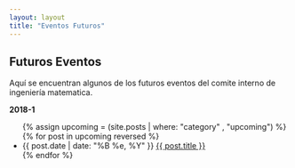 ```yaml
---
layout: layout
title: "Eventos Futuros"
---
```


<section class="content">

Futuros Eventos
===============

Aquí se encuentran algunos de los futuros eventos del comite interno de
ingeniería matematica.

**2018-1**

<ul class="listing">
  {% assign upcoming = (site.posts | where: "category" , "upcoming") %}
  {% for post in upcoming reversed %}
  <li>
  <span>{{ post.date | date: "%B %e, %Y" }}</span> <a href="{{ site.url }}{{ post.url }}">{{ post.title }}</a>
  </li>
  {% endfor %}
</ul>
</section>
